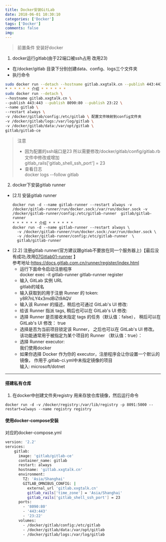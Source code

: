 ```yaml
---
title: Docker安装GitLab
date: 2018-06-01 10:30:10 
categories: ['Docker']
tags: ['Docker']
comments: false
img:
---
```


> 前置条件 安装好docker  
1. docker运行gitlab(由于22端口被ssh占用 改用23)  
* 在/docker/gitlab 目录下分别创建data、config、logs三个文件夹  
* 执行命令
``` bash
sudo docker run --detach --hostname gitlab.xxgtalk.cn --publish 443:443 --publish 8090:80 --publish 23:22 --name gitlab --restart always -v /docker/gitlab/config:/etc/gitlab -v /docker/gitlab/logs:/var/log/gitlab -v /docker/gitlab/data:/var/opt/gitlab gitlab/gitlab-ce
* * * * * * 介绍 * * * * * *
sudo docker run --detach \
--hostname gitlab.xxgtalk.cn \
--publish 443:443 --publish 8090:80 --publish 23:22 \ 
--name gitlab \
--restart always \
-v /docker/gitlab/config:/etc/gitlab \ 配置文件映射到config文件夹
-v /docker/gitlab/logs:/var/log/gitlab \
-v /docker/gitlab/data:/var/opt/gitlab \
gitlab/gitlab-ce
```
> 注意  
> + 因为配置的ssh端口是23 所以需要修改/docker/gitlab/config/gitlab.rb文件中修改或增加  
gitlab_rails['gitlab_shell_ssh_port'] = 23
> + 查看日志  
docker logs --follow gitlab  
2. docker下安装gitlab runner  
+ [2.1] 安装gitlab runner
  ```
  docker run -d --name gitlab-runner --restart always -v /docker/gitlab-runner/run/docker.sock:/var/run/docker.sock -v /docker/gitlab-runner/config:/etc/gitlab-runner  gitlab/gitlab-runner
  * * * * * * 介绍 * * * * * *
  docker run -d --name gitlab-runner --restart always \
    -v /docker/gitlab-runner/run/docker.sock:/var/run/docker.sock \
    -v /docker/gitlab-runner/config:/etc/gitlab-runner  \
    gitlab/gitlab-runner
  ```
+ [2.2] 注册gitlab runner(官方建议跟gitlab不要放在同一个服务器上)【最后没有成功,改用[07Gitlab01-runner](07GitLab01-runner.md) 】  
参考地址:https://docs.gitlab.com.cn/runner/register/index.html  
  * 运行下面命令启动注册程序  
  docker exec -it gitlab-runner gitlab-runner register  
  * 输入 GitLab 实例 URL  
  gitlab的域名  
  * 输入获取到的用于注册 Runner 的 token:  
  y8R7nLY4x3mdBiZt9AQV  
  *  输入该 Runner 的描述，稍后也可通过 GitLab's UI 修改:  
  *  给该 Runner 指派 tags, 稍后也可以在 GitLab's UI 修改:  
  *  选择 Runner 是否接收未指定 tags 的任务（默认值：false）， 稍后可以在 GitLab's UI 修改： true  
  *  选择是否为当前项目锁定该 Runner， 之后也可以在 GitLab's UI 修改。 该功能通常用于被指定为某个项目的 Runner （默认值：true）：  
  *  选择 Runner executor:  
 	我们使用docker  
  *  如果你选择 Docker 作为你的 executor，注册程序会让你设置一个默认的镜像， 作用于.gitlab-ci.yml中未指定镜像的项目  
输入: microsoft/dotnet  
---
#### 搭建私有仓库
1. 在docker中创建文件夹registry 用来存放仓库镜像，然后运行命令  
```
docker run -d -v /docker/registry:/var/lib/registry -p 8091:5000 --restart=always --name registry registry
```

#### 使用docker-compose安装
对应的docker-compose.yml
``` bash
version: '2.2'
services:
    gitlab:
      image: 'gitlab/gitlab-ce'
      container_name: gitlab
      restart: always
      hostname: 'gitlab.xxgtalk.cn'
      environment:
        TZ: 'Asia/Shanghai'
        GITLAB_OMNIBUS_CONFIG: |
          external_url 'gitlab.xxgtalk.cn'
          gitlab_rails['time_zone'] = 'Asia/Shanghai'
          gitlab_rails['gitlab_shell_ssh_port'] = 23
      ports:
        - '8090:80'
        - '443:443'
        - '23:22'
      volumes:
        - /docker/gitlab/config:/etc/gitlab
        - /docker/gitlab/data:/var/opt/gitlab
        - /docker/gitlab/logs:/var/log/gitlab

```